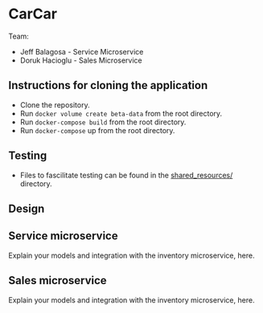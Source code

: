 # CarCar

Team:

- Jeff Balagosa - Service Microservice
- Doruk Hacioglu - Sales Microservice

## Instructions for cloning the application

- Clone the repository.
- Run `docker volume create beta-data` from the root directory.
- Run `docker-compose build` from the root directory.
- Run `docker-compose` up from the root directory.

## Testing

- Files to fascilitate testing can be found in the [shared_resources/](./shared_resources/) directory.

## Design

## Service microservice

Explain your models and integration with the inventory
microservice, here.

## Sales microservice

Explain your models and integration with the inventory
microservice, here.
